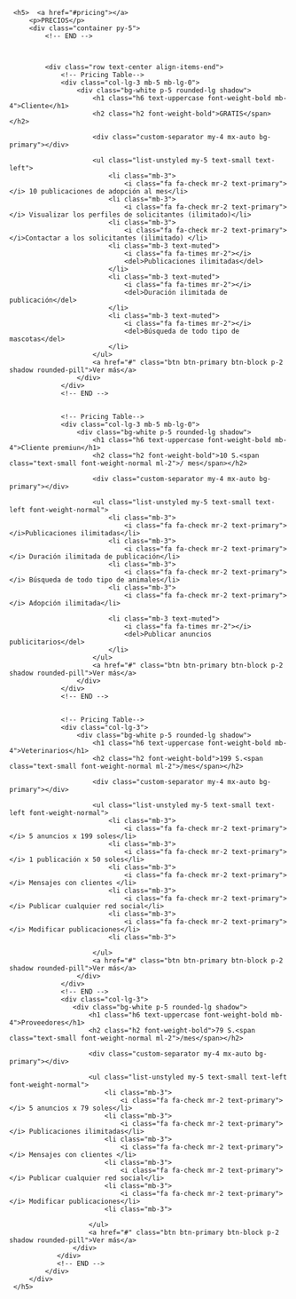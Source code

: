 <section id="pricing" class="pricing">


     <h5>  <a href="#pricing"></a>
         <p>PRECIOS</p>
         <div class="container py-5">
             <!-- END -->



             <div class="row text-center align-items-end">
                 <!-- Pricing Table-->
                 <div class="col-lg-3 mb-5 mb-lg-0">
                     <div class="bg-white p-5 rounded-lg shadow">
                         <h1 class="h6 text-uppercase font-weight-bold mb-4">Cliente</h1>
                         <h2 class="h2 font-weight-bold">GRATIS</span></h2>

                         <div class="custom-separator my-4 mx-auto bg-primary"></div>

                         <ul class="list-unstyled my-5 text-small text-left">
                             <li class="mb-3">
                                 <i class="fa fa-check mr-2 text-primary"></i> 10 publicaciones de adopción al mes</li>
                             <li class="mb-3">
                                 <i class="fa fa-check mr-2 text-primary"></i> Visualizar los perfiles de solicitantes (ilimitado)</li>
                             <li class="mb-3">
                                 <i class="fa fa-check mr-2 text-primary"></i>Contactar a los solicitantes (ilimitado) </li>
                             <li class="mb-3 text-muted">
                                 <i class="fa fa-times mr-2"></i>
                                 <del>Publicaciones ilimitadas</del>
                             </li>
                             <li class="mb-3 text-muted">
                                 <i class="fa fa-times mr-2"></i>
                                 <del>Duración ilimitada de publicación</del>
                             </li>
                             <li class="mb-3 text-muted">
                                 <i class="fa fa-times mr-2"></i>
                                 <del>Búsqueda de todo tipo de mascotas</del>
                             </li>
                         </ul>
                         <a href="#" class="btn btn-primary btn-block p-2 shadow rounded-pill">Ver más</a>
                     </div>
                 </div>
                 <!-- END -->


                 <!-- Pricing Table-->
                 <div class="col-lg-3 mb-5 mb-lg-0">
                     <div class="bg-white p-5 rounded-lg shadow">
                         <h1 class="h6 text-uppercase font-weight-bold mb-4">Cliente premiun</h1>
                         <h2 class="h2 font-weight-bold">10 S.<span class="text-small font-weight-normal ml-2">/ mes</span></h2>

                         <div class="custom-separator my-4 mx-auto bg-primary"></div>

                         <ul class="list-unstyled my-5 text-small text-left font-weight-normal">
                             <li class="mb-3">
                                 <i class="fa fa-check mr-2 text-primary"></i>Publicaciones ilimitadas</li>
                             <li class="mb-3">
                                 <i class="fa fa-check mr-2 text-primary"></i> Duración ilimitada de publicación</li>
                             <li class="mb-3">
                                 <i class="fa fa-check mr-2 text-primary"></i> Búsqueda de todo tipo de animales</li>
                             <li class="mb-3">
                                 <i class="fa fa-check mr-2 text-primary"></i> Adopción ilimitada</li>
                            
                             <li class="mb-3 text-muted">
                                 <i class="fa fa-times mr-2"></i>
                                 <del>Publicar anuncios publicitarios</del>
                             </li>
                         </ul>
                         <a href="#" class="btn btn-primary btn-block p-2 shadow rounded-pill">Ver más</a>
                     </div>
                 </div>
                 <!-- END -->


                 <!-- Pricing Table-->
                 <div class="col-lg-3">
                     <div class="bg-white p-5 rounded-lg shadow">
                         <h1 class="h6 text-uppercase font-weight-bold mb-4">Veterinarios</h1>
                         <h2 class="h2 font-weight-bold">199 S.<span class="text-small font-weight-normal ml-2">/mes</span></h2>

                         <div class="custom-separator my-4 mx-auto bg-primary"></div>

                         <ul class="list-unstyled my-5 text-small text-left font-weight-normal">
                             <li class="mb-3">
                                 <i class="fa fa-check mr-2 text-primary"></i> 5 anuncios x 199 soles</li>
                             <li class="mb-3">
                                 <i class="fa fa-check mr-2 text-primary"></i> 1 publicación x 50 soles</li>
                             <li class="mb-3">
                                 <i class="fa fa-check mr-2 text-primary"></i> Mensajes con clientes </li>
                             <li class="mb-3">
                                 <i class="fa fa-check mr-2 text-primary"></i> Publicar cualquier red social</li>
                             <li class="mb-3">
                                 <i class="fa fa-check mr-2 text-primary"></i> Modificar publicaciones</li>
                             <li class="mb-3">

                         </ul>
                         <a href="#" class="btn btn-primary btn-block p-2 shadow rounded-pill">Ver más</a>
                     </div>
                 </div>
                 <!-- END -->
                 <div class="col-lg-3">
                    <div class="bg-white p-5 rounded-lg shadow">
                        <h1 class="h6 text-uppercase font-weight-bold mb-4">Proveedores</h1>
                        <h2 class="h2 font-weight-bold">79 S.<span class="text-small font-weight-normal ml-2">/mes</span></h2>

                        <div class="custom-separator my-4 mx-auto bg-primary"></div>

                        <ul class="list-unstyled my-5 text-small text-left font-weight-normal">
                            <li class="mb-3">
                                <i class="fa fa-check mr-2 text-primary"></i> 5 anuncios x 79 soles</li>
                            <li class="mb-3">
                                <i class="fa fa-check mr-2 text-primary"></i> Publicaciones ilimitadas</li>
                            <li class="mb-3">
                                <i class="fa fa-check mr-2 text-primary"></i> Mensajes con clientes </li>
                            <li class="mb-3">
                                <i class="fa fa-check mr-2 text-primary"></i> Publicar cualquier red social</li>
                            <li class="mb-3">
                                <i class="fa fa-check mr-2 text-primary"></i> Modificar publicaciones</li>
                            <li class="mb-3">

                        </ul>
                        <a href="#" class="btn btn-primary btn-block p-2 shadow rounded-pill">Ver más</a>
                    </div>
                </div>
                <!-- END -->
             </div>
         </div>
     </h5>
 </section>
